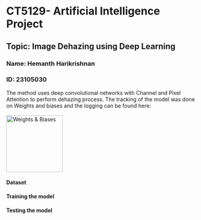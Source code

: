 # CT5129- Artificial Intelligence Project
## Topic: Image Dehazing using Deep Learning
### Name: Hemanth Harikrishnan
### ID: 23105030

The method uses deep convolutional networks with Channel and Pixel Attention to perform dehazing process. The tracking of the model was done on Weights and biases and the logging can be found here: 
<br><br>
[<img src="https://raw.githubusercontent.com/wandb/assets/main/wandb-github-badge-28.svg" alt="Weights & Biases" width="150"/>](https://wandb.ai/hemanthh17/CT5129-Image%20Dehazing?nw=nwuserhemanthh17)

#### Dataset

#### Training the model
#### Testing the model
